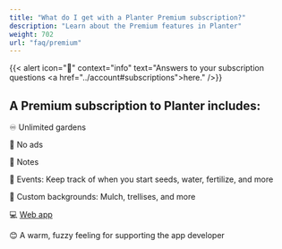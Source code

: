 ```yaml
---
title: "What do I get with a Planter Premium subscription?"
description: "Learn about the Premium features in Planter"
weight: 702
url: "faq/premium"
---
```


{{< alert icon="💸" context="info" text="Answers to your subscription questions <a href=\"../account#subscriptions\">here</a>." />}}

## A Premium subscription to Planter includes:

♾ Unlimited gardens

🚫 No ads

📝 Notes

📅 Events: Keep track of when you start seeds, water, fertilize, and more

🎨 Custom backgrounds: Mulch, trellises, and more

💻 [Web app](https://planter.garden/gardens)

😊 A warm, fuzzy feeling for supporting the app developer
